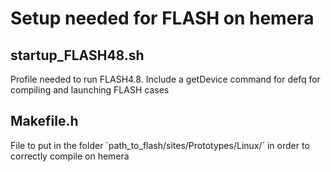 Setup needed for FLASH on hemera
=====================================================================================

## startup_FLASH48.sh

Profile needed to run FLASH4.8. Include a getDevice command for defq for compiling and launching FLASH cases

## Makefile.h

File to put in the folder ´path_to_flash/sites/Prototypes/Linux/´ in order to correctly compile on hemera